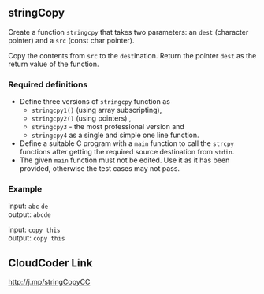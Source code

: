## stringCopy

Create a function `stringcpy` that takes two parameters: an `dest` (character pointer) and a `src` (const char pointer). 

Copy the contents from `src` to the `dest`ination. Return the pointer `dest` as the return value of the function.

### Required definitions
- Define three versions of `stringcpy` function as 
	- `stringcpy1()` (using array subscripting), 
	- `stringcpy2()` (using pointers) ,  
	- `stringcpy3` - the most professional version and 
	- `stringcpy4` as a single and simple one line function.  
- Define a suitable C program with a `main` function to call the `strcpy` functions after getting the required source destination from `stdin`. 
- The given `main` function must not be edited. Use it as it has been provided, otherwise the test cases may not pass. 

### Example

input: `abc` `de `  
output:  `abcde`  

input: `copy this`   
output: `copy this`                


## CloudCoder Link 
http://j.mp/stringCopyCC 



<!--stackedit_data:
eyJoaXN0b3J5IjpbLTU1NTY1Mjc1Nl19
-->